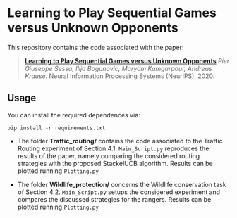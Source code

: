 # Learning to Play Sequential Games versus Unknown Opponents


This repository contains the code associated with the paper:
> [**Learning to Play Sequential Games versus Unknown Opponents**](https://arxiv.org/pdf/2007.05271.pdf)
> *Pier Giuseppe Sessa, Ilija Bogunovic, Maryam Kamgarpour, Andreas Krause*.
> Neural Information Processing Systems (NeurIPS), 2020.

Usage
-- 

You can install the required dependences via: 
```setup
pip install -r requirements.txt
```


- The folder **Traffic_routing/** contains the code associated to the Traffic Routing experiment of Section 4.1.
`Main_Script.py` reproduces the results of the paper, namely comparing the considered routing strategies with the proposed StackelUCB algorithm.
Results can be plotted running `Plotting.py`

- The folder **Wildlife_protection/** concerns the Wildlife conservation task of Section 4.2. 
`Main_Script.py` setups the considered experiment and compares the discussed strategies for the rangers.
Results can be plotted running `Plotting.py`

